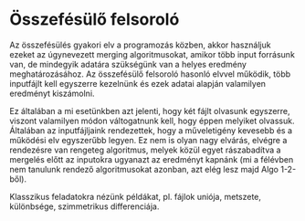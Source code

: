 # Összefésülő felsoroló

Az összefésülés gyakori elv a programozás közben, akkor használjuk ezeket az úgynevezett merging algoritmusokat, amikor több input forrásunk van, de mindegyik adatára szükségünk van a helyes eredmény meghatározásához. Az összefésülő felsoroló hasonló elvvel működik, több inputfájlt kell egyszerre kezelnünk és ezek adatai alapján valamilyen eredményt kiszámolni.

Ez általában a mi esetünkben azt jelenti, hogy két fájlt olvasunk egyszerre, viszont valamilyen módon váltogatnunk kell, hogy éppen melyiket olvassuk. Általában az inputfájljaink rendezettek, hogy a műveletigény kevesebb és a működési elv egyszerűbb legyen. Ez nem is olyan nagy elvárás, elvégre a rendezésre van rengeteg algoritmus, melyek közül egyet rászabadítva a mergelés előtt az inputokra ugyanazt az eredményt kapnánk (mi a félévben nem tanulunk rendező algoritmusokat azonban, azt elég lesz majd Algo 1-2-ből).

Klasszikus feladatokra nézünk példákat, pl. fájlok uniója, metszete, különbsége, szimmetrikus differenciája.
